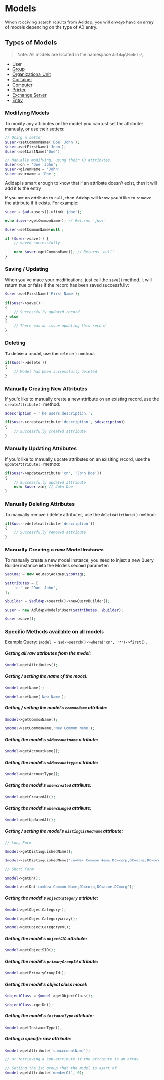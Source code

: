 # Models

When receiving search results from Adldap, you will always have an array of models depending on the type of AD entry.

## Types of Models

> Note: All models are located in the namespace `Adldap\Models\`.

- [User](https://github.com/Adldap2/Adldap2/blob/master/docs/models/USER.md)
- [Group](https://github.com/Adldap2/Adldap2/blob/master/docs/models/GROUP.md)
- [Organizational Unit](https://github.com/Adldap2/Adldap2/blob/master/docs/models/OU.md)
- [Container](https://github.com/Adldap2/Adldap2/blob/master/docs/models/CONTAINER.md)
- [Computer](https://github.com/Adldap2/Adldap2/blob/master/docs/models/COMPUTER.md)
- [Printer](https://github.com/Adldap2/Adldap2/blob/master/docs/models/PRINTER.md)
- [Exchange Server](https://github.com/Adldap2/Adldap2/blob/master/docs/models/EXCHANGE-SERVER.md)
- [Entry](https://github.com/Adldap2/Adldap2/blob/master/docs/models/ENTRY.md)

### Modifying Models

To modify any attributes on the model, you can just set the attributes manually, or use their [setters](#specific-methods-available-on-all-models):

```php
// Using a setter
$user->setCommonName('Doe, John');
$user->setFirstName('John');
$user->setLastName('Doe');

// Manually modifying, using their AD attributes
$user->cn = 'Doe, John';
$user->givenName = 'John';
$user->surname = 'Doe';
```

Adldap is smart enough to know that if an attribute doesn't exist, then it will add it to the entry.

If you set an attribute to `null`, then Adldap will know you'd like to remove the attribute if it exists.
For example:

```php
$user = $ad->users()->find('jdoe');

echo $user->getCommonName(); // Returns 'jdoe'

$user->setCommonName(null);

if ($user->save()) {
    // Saved successfully
    
    echo $user->getCommonName(); // Returns 'null'
}
```

### Saving / Updating

When you've made your modifications, just call the `save()` method. It will return true or false if the record has been
saved successfully:

```php
$user->setFirstName('First Name');
    
if($user->save())
{
    // Successfully updated record
} else
{
    // There was an issue updating this record
}
```

### Deleting

To delete a model, use the `delete()` method:

```php
if($user->delete())
{
    // Model has been successfully deleted
}
```

### Manually Creating New Attributes

If you'd like to manually create a new attribute on an existing record, use the `createAttribute()` method:

```php
$description = 'The users description.';

if($user->createAttribute('description', $description))
{
    // Successfully created attribute
}
```

### Manually Updating Attributes

If you'd like to manually update attributes on an exisiting record, use the `updateAttribute()` method:

```php
if($user->updateAttribute('cn', 'John Doe'))
{
    // Successfully updated attribute
    echo $user->cn; // John Doe
}
```

### Manually Deleting Attributes

To manually remove / delete attributes, use the `deleteAttribute()` method:

```php
if($user->deleteAttribute('description'))
{
    // Successfully removed attribute
}
```

### Manually Creating a new Model Instance

To manually create a new model instance, you need to inject a new Query Builder instance into the Models second parameter:

```php
$adldap = new Adldap\Adldap($config);

$attributes = [
    'cn' => 'Doe, John',
];

$builder = $adldap->search()->newQueryBuilder();

$user = new Adldap\Models\User($attributes, $builder);

$user->save();
```

### Specific Methods available on all models

Example Query: `$model = $ad->search()->where('cn', '*')->first();`

##### Getting all raw attributes from the model:

```php
$model->getAttributes();
```

##### Getting / setting the name of the model:

```php
$model->getName();

$model->setName('New Name');
```

##### Getting / setting the model's `commonName` attribute:

```php
$model->getCommonName();

$model->setCommonName('New Common Name');
```

##### Getting the model's `sAMaccountname` attribute:

```php
$model->getAccountName();
```

##### Getting the model's `sAMaccounttype` attribute:

```php
$model->getAccountType();
```

##### Getting the model's `whencreated` attribute:

```php
$model->getCreatedAt();
```

##### Getting the model's `whenchanged` attribute:

```php
$model->getUpdatedAt();
```

##### Getting / setting the model's `distinguishedname` attribute:

```php
// Long Form

$model->getDistinguishedName();

$model->setDistinguishedName('cn=New Common Name,DC=corp,DC=acme,DC=org');

// Short Form

$model->getDn();

$model->setDn('cn=New Common Name,DC=corp,DC=acme,DC=org');
```

##### Getting the model's `objectCategory` attribute:

```php
$model->getObjectCategory();

$model->getObjectCategoryArray();

$model->getObjectCategoryDn();
```

##### Getting the model's `objectSID` attribute:

```php
$model->getObjectSID();
```

##### Getting the model's `primaryGroupId` attribute:

```php
$model->getPrimaryGroupId();
```

##### Getting the model's object class model:

```php
$objectClass = $model->getObjectClass();

$objectClass->getDn();
```

##### Getting the model's `instanceType` attribute:

```php
$model->getInstanceType();
```

##### Getting a specific raw attribute:

```php
$model->getAttribute('samAccountName');

// Or retrieving a sub-attribute if the attribute is an array

// Getting the 1st group that the model is apart of
$model->getAttribute('memberOf', 0); 
```
